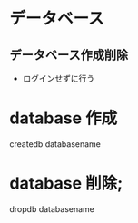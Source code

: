 # データベース
## データベース作成削除

* ログインせずに行う

# database 作成
createdb databasename





# database 削除;
dropdb databasename
